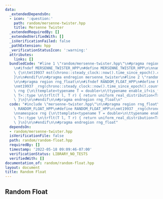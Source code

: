 ```yaml
---
data:
  _extendedDependsOn:
  - icon: ':question:'
    path: random/mersenne-twister.hpp
    title: Mersenne Twister
  _extendedRequiredBy: []
  _extendedVerifiedWith: []
  _isVerificationFailed: false
  _pathExtension: hpp
  _verificationStatusIcon: ':warning:'
  attributes:
    links: []
  bundledCode: "#line 1 \"random/mersenne-twister.hpp\"\n#pragma region mersenne_twister\n\
    \n#ifndef MERSENNE_TWISTER_HPP\n#define MERSENNE_TWISTER_HPP\n\nnamespace rng\
    \ {\n\tmt19937 mst(chrono::steady_clock::now().time_since_epoch().count());\n\
    }\n\n#endif\n\n#pragma endregion mersenne_twister\n#line 2 \"random/random-float.hpp\"\
    \n\n#pragma region rng_float\n\n#ifndef RANDOM_FLOAT_HPP\n#define RANDOM_FLOAT_HPP\n\
    \nmt19937 _rng(chrono::steady_clock::now().time_since_epoch().count());\n\nnamespace\
    \ rng {\n\ttemplate<typename T = double>\n\ttypename enable_if<is_floating_point<T>::value,\
    \ T>::type \n\trflt(T l, T r) { return uniform_real_distribution<T>(l, r)(mst);\
    \ }\n}\n\n#endif\n\n#pragma endregion rng_float\n"
  code: "#include \"mersenne-twister.hpp\"\n\n#pragma region rng_float\n\n#ifndef\
    \ RANDOM_FLOAT_HPP\n#define RANDOM_FLOAT_HPP\n\nmt19937 _rng(chrono::steady_clock::now().time_since_epoch().count());\n\
    \nnamespace rng {\n\ttemplate<typename T = double>\n\ttypename enable_if<is_floating_point<T>::value,\
    \ T>::type \n\trflt(T l, T r) { return uniform_real_distribution<T>(l, r)(mst);\
    \ }\n}\n\n#endif\n\n#pragma endregion rng_float"
  dependsOn:
  - random/mersenne-twister.hpp
  isVerificationFile: false
  path: random/random-float.hpp
  requiredBy: []
  timestamp: '2022-05-18 09:09:46-07:00'
  verificationStatus: LIBRARY_NO_TESTS
  verifiedWith: []
documentation_of: random/random-float.hpp
layout: document
title: Random Float
---
```


## Random Float
